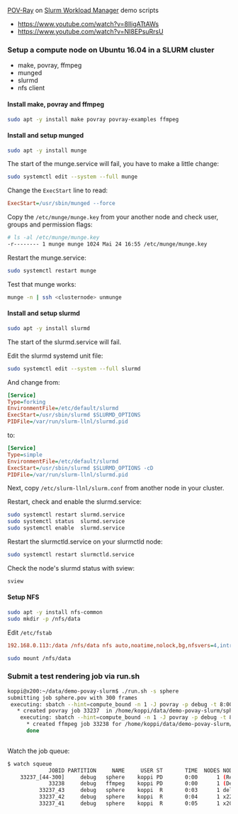 [POV-Ray](http://www.povray.org) on [Slurm Workload Manager](https://en.wikipedia.org/wiki/Slurm_Workload_Manager) demo scripts

* https://www.youtube.com/watch?v=8lligATtAWs
* https://www.youtube.com/watch?v=NI8EPsuRrsU

### Setup a compute node on Ubuntu 16.04 in a SLURM cluster

* make, povray, ffmpeg
* munged
* slurmd
* nfs client

#### Install make, povray and ffmpeg

```bash
sudo apt -y install make povray povray-examples ffmpeg
```

#### Install and setup munged

```bash
sudo apt -y install munge
```

The start of the munge.service will fail, you have to make a little change:
```bash
sudo systemctl edit --system --full munge
```

Change the ```ExecStart``` line to read:
```ini
ExecStart=/usr/sbin/munged --force
```

Copy the ```/etc/munge/munge.key``` from your another node and check user, groups and permission flags:
```bash
# ls -al /etc/munge/munge.key
-r-------- 1 munge munge 1024 Mai 24 16:55 /etc/munge/munge.key
```

Restart the munge.service:
```bash
sudo systemctl restart munge
```

Test that munge works:
```bash
munge -n | ssh <clusternode> unmunge
```

#### Install and setup slurmd

```bash
sudo apt -y install slurmd
```

The start of the slurmd.service will fail.

Edit the slurmd systemd unit file:
```bash
sudo systemctl edit --system --full slurmd
```
And change from:
```ini
[Service]
Type=forking
EnvironmentFile=/etc/default/slurmd
ExecStart=/usr/sbin/slurmd $SLURMD_OPTIONS
PIDFile=/var/run/slurm-llnl/slurmd.pid
```
to:
```ini
[Service]
Type=simple
EnvironmentFile=/etc/default/slurmd
ExecStart=/usr/sbin/slurmd $SLURMD_OPTIONS -cD
PIDFile=/var/run/slurm-llnl/slurmd.pid
```

Next, copy ```/etc/slurm-llnl/slurm.conf``` from another node in your cluster.

Restart, check and enable the slurmd.service:
```bash
sudo systemctl restart slurmd.service
sudo systemctl status  slurmd.service
sudo systemctl enable  slurmd.service
```

Restart the slurmctld.service on your slurmctld node:
```bash
sudo systemctl restart slurmctld.service
```

Check the node's slurmd status with sview:
```bash
sview
```

#### Setup NFS

```bash
sudo apt -y install nfs-common
sudo mkdir -p /nfs/data
```

Edit ```/etc/fstab```
```ini
192.168.0.113:/data /nfs/data nfs auto,noatime,nolock,bg,nfsvers=4,intr,tcp,actimeo=1800,rsize=8192,wsize=8192 0
```

```bash
sudo mount /nfs/data
```


### Submit a test rendering job via run.sh

```bash
koppi@x200:~/data/demo-povay-slurm$ ./run.sh -s sphere
submitting job sphere.pov with 300 frames
 executing: sbatch --hint=compute_bound -n 1 -J povray -p debug -t 8:00:00 -O -J sphere -a 0-300 povray.sbatch sphere 300 '+A0.01 -J +W1280 +H720'
   * created povray job 33237  in /home/koppi/data/demo-povay-slurm/sphere-33237
    executing: sbatch --hint=compute_bound -n 1 -J povray -p debug -t 8:00:00 --job-name=ffmpeg --depend=afterok:33237 -D sphere-33237 sphere-33237/ffmpeg.sbatch
      * created ffmpeg job 33238 for /home/koppi/data/demo-povay-slurm/sphere-33237
      done
      
```

Watch the job queue:
```bash
$ watch squeue 
             JOBID PARTITION     NAME     USER ST       TIME  NODES NODELIST(REASON)
    33237_[44-300]     debug   sphere    koppi PD       0:00      1 (Resources)
             33238     debug   ffmpeg    koppi PD       0:00      1 (Dependency)
          33237_43     debug   sphere    koppi  R       0:03      1 dell
          33237_42     debug   sphere    koppi  R       0:04      1 x220
          33237_41     debug   sphere    koppi  R       0:05      1 x200
```
